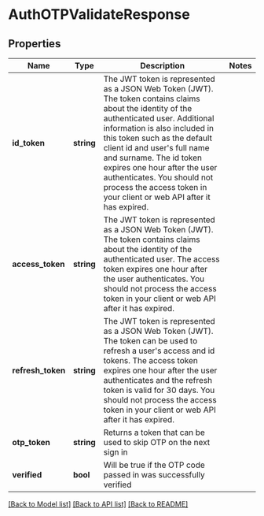 # AuthOTPValidateResponse

## Properties
Name | Type | Description | Notes
------------ | ------------- | ------------- | -------------
**id_token** | **string** | The JWT token is represented as a JSON Web Token (JWT). The token contains claims about the identity of the authenticated user. Additional information is also included in this token such as the default client id and user&#39;s full name and surname. The id token expires one hour after the user authenticates. You should not process the access token in your client or web API after it has expired. | 
**access_token** | **string** | The JWT token is represented as a JSON Web Token (JWT). The token contains claims about the identity of the authenticated user. The access token expires one hour after the user authenticates. You should not process the access token in your client or web API after it has expired. | 
**refresh_token** | **string** | The JWT token is represented as a JSON Web Token (JWT). The token can be used to refresh a user&#39;s access and id tokens. The access token expires one hour after the user authenticates and the refresh token is valid for 30 days. You should not process the access token in your client or web API after it has expired. | 
**otp_token** | **string** | Returns a token that can be used to skip OTP on the next sign in | 
**verified** | **bool** | Will be true if the OTP code passed in was successfully verified | 

[[Back to Model list]](../README.md#documentation-for-models) [[Back to API list]](../README.md#documentation-for-api-endpoints) [[Back to README]](../README.md)


